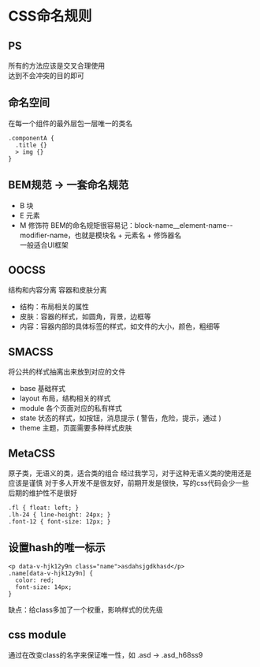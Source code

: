 # CSS命名规则

## PS
所有的方法应该是交叉合理使用  
达到不会冲突的目的即可

## 命名空间
在每一个组件的最外层包一层唯一的类名
```
.componentA {
  .title {}
  > img {}
}
```

## BEM规范 -> 一套命名规范
- B 块
- E 元素
- M 修饰符
BEM的命名规矩很容易记：block-name__element-name--modifier-name，也就是模块名 + 元素名 + 修饰器名  
一般适合UI框架

## OOCSS
结构和内容分离 容器和皮肤分离
- 结构：布局相关的属性
- 皮肤：容器的样式，如圆角，背景，边框等
- 内容：容器内部的具体标签的样式，如文件的大小，颜色，粗细等

## SMACSS
将公共的样式抽离出来放到对应的文件
- base 基础样式
- layout 布局，结构相关的样式
- module 各个页面对应的私有样式
- state 状态的样式，如按钮，消息提示 ( 警告，危险，提示，通过 )
- theme 主题，页面需要多种样式皮肤

## MetaCSS
原子类，无语义的类，适合类的组合
经过我学习，对于这种无语义类的使用还是应该是谨慎
对于多人开发不是很友好，前期开发是很快，写的css代码会少一些
后期的维护性不是很好
```
.fl { float: left; }
.lh-24 { line-height: 24px; }
.font-12 { font-size: 12px; }
```

## 设置hash的唯一标示
```
<p data-v-hjk12y9n class="name">asdahsjgdkhasd</p>
.name[data-v-hjk12y9n] {
  color: red;
  font-size: 14px;
}
```
缺点：给class多加了一个权重，影响样式的优先级

## css module
通过在改变class的名字来保证唯一性，如 .asd -> .asd_h68ss9